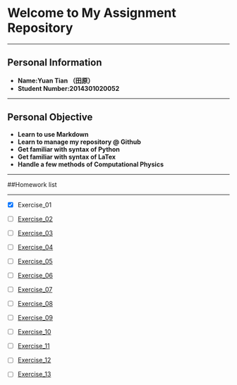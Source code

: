 # Welcome to My Assignment Repository

---
Personal Information
---
+ **Name:Yuan Tian （田原）**
+ **Student Number:2014301020052**

---
Personal Objective
---
+ **Learn to use Markdown**
+ **Learn to manage my repository @ Github**
+ **Get familiar with syntax of Python**
+ **Get familiar with syntax of LaTex**
+ **Handle a few methods of Computational Physics**

---
##Homework list

---
- [x] Exercise_01
- [ ] [Exercise_02](https://github.com/Rob1nTian/computationalphysics_N2014301020052/tree/master/Excercise_02)
- [ ] [Exercise_03](https://github.com/Rob1nTian/computationalphysics_N2014301020052/blob/master/Exercise_03)
- [ ] [Exercise_04](https://github.com/Rob1nTian/computationalphysics_N2014301020052/blob/master/Exercise_04)
- [ ] [Exercise_05](https://github.com/Rob1nTian/computationalphysics_N2014301020052/blob/master/Exercise_05)
- [ ] [Exercise_06](https://github.com/Rob1nTian/computationalphysics_N2014301020052/blob/master/Exercise_06)
- [ ] [Exercise_07](https://github.com/Rob1nTian/computationalphysics_N2014301020052/blob/master/Exercise_07)
- [ ] [Exercise_08](https://github.com/Rob1nTian/computationalphysics_N2014301020052/blob/master/Exercise_08)
- [ ] [Exercise_09](https://github.com/Rob1nTian/computationalphysics_N2014301020052/blob/master/Exercise_09)
- [ ] [Exercise_10](https://github.com/Rob1nTian/computationalphysics_N2014301020052/blob/master/Exercise_10)
- [ ] [Exercise_11](https://github.com/Rob1nTian/computationalphysics_N2014301020052/blob/master/Exercise_11)
- [ ] [Exercise_12](https://github.com/Rob1nTian/computationalphysics_N2014301020052/blob/master/Exercise_12)
- [ ] [Exercise_13](https://github.com/Rob1nTian/computationalphysics_N2014301020052/blob/master/Exercise_13)






